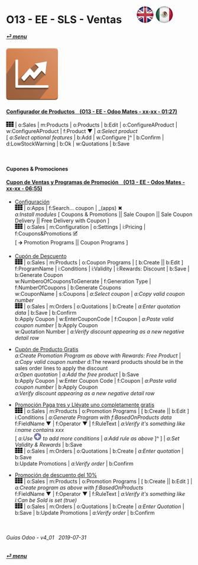 # O13 - EE - SLS - Ventas &nbsp;&nbsp;&nbsp;&nbsp; [![en-uk](/doc/img/en-uk_flag_button_small.png)](/en-uk/o13/ee/sls/en-uk-o13-ee-sls-sales-guides.md) [ ![es-mx](/doc/img/es-mx_flag_button_small.png)](/es-mx/o13/ee/sls/es-mx-o13-ee-sls-sales-guides.md)
#### [_&#x23CE; menu_](/es-mx/o13/ee/es-mx-o13-ee-guides-menu.md)  
### ![sls](/doc/img/sale.png)

#### [Configurador de Productos &nbsp;&nbsp; (O13 - EE - Odoo Mates - xx-xx - 01:27)](https://youtube.com/embed/W9Ncu2mwqHQ?autoplay=1&start=0&end=0&rel=0)
![apps](/doc/img/apps.png) | o:Sales | m:Products | o:Products | b:Edit | o:ConfigureAProduct | w:ConfigureAProduct | f:Product &#x25BC; | _a:Select product_  
\[ _a:Select optional features_ | b:Add | w:Configure \]&#x207F; | b:Confirm | d:LowStockWarning | b:Ok | w:Quotations | b:Save  

<br>

#### Cupones & Promociones

#### [Cupon de Ventas y Programas de Promoción &nbsp;&nbsp; (O13 - EE - Odoo Mates - xx-xx - 06:55)](https://youtube.com/embed/JF5JYktZV3E?autoplay=1&start=0&end=0&rel=0&nocount)

- [Configuración](https://youtube.com/embed/JF5JYktZV3E?autoplay=1&start=0&end=31&rel=0)  
![apps](/doc/img/apps.png) | o:Apps | f:Search... coupon | _(apps) &#x2716;  
_a:Install modules_ \[ Coupons & Promotions || Sale Coupon || Sale Coupon Delivery || Free Delivery with Coupon \]  
![apps](/doc/img/apps.png) | o:Sales | m:Configuration | o:Settings | i:Pricing | f:Coupons&Promotions &#x1F5F9;  
\[ &#x1F872; Promotion Programs || Coupon Programs \]

- [Cupón de Descuento](https://youtube.com/embed/JF5JYktZV3E?autoplay=1&start=31&end=2m7s&rel=0)  
![apps](/doc/img/apps.png) | o:Sales | m:Products | o:Coupon Programs | \[ b:Create || b:Edit \]  
f:ProgramName | i:Conditions | i:Validity | i:Rewards: Discount | b:Save | b:Generate Coupon  
w:NumberoOfCouponsToGenerate | f:Generation Type | f:NumberOfCoupons | b:Generate Coupons  
w:CouponName | s:Coupons | _a:Select coupon_ | _a:Copy valid coupon number_  
![apps](/doc/img/apps.png) | o:Sales | m:Orders | o:Quotations | b:Create | _a:Enter quotation data_ | b:Save | b:Confirm  
b:Apply Coupon | w:EnterCouponCode | f:Coupon | _a:Paste valid coupon number_ | b:Apply Coupon   
w:Quotation Number | _a:Verify discount appearing as a new negative detail row_

- [Cupón de Producto Gratis](https://youtube.com/embed/JF5JYktZV3E?autoplay=1&start=2m7s&end=3m48s&rel=0)  
_a:Create Promotion Program as above with Rewards: Free Product_ | _a:Copy valid coupon number_ 
d:The reward products should be in the sales order lines to apply the discount  
_a:Open quotation_ | _a:Add the free product_ | b:Save  
b:Apply Coupon | w:Enter Coupon Code | f:Coupon | _a:Paste valid coupon number_ | b:Apply Coupon   
_a:Verify discount appearing as a new negative detail row_  

- [Promoción Paga tres y Llévate uno completamente gratis](https://youtube.com/embed/JF5JYktZV3E?autoplay=1&start=3m48s&end=5m20s&rel=0)  
![apps](/doc/img/apps.png) | o:Sales | m:Products | o:Promotion Programs | \[ b:Create || b:Edit \]  
i:Conditions | _a:Generate Program with f:BasedOnProducts data_  
f:FieldName &#x25BC; | f:Operator &#x25BC; | f:RuleText | _a:Verify it's something like i:name contains xxx_  
\[ _a:Use ![add](/doc/img/button_add.png) to add more conditions_ | _a:Add rule as above_ ]&#x207F; \] | _a:Set Validity & Rewards_ | b:Save  
![apps](/doc/img/apps.png) | o:Sales | m:Orders | o:Quotations | b:Create | _a:Enter quotation_ | b:Save  
b:Update Promotions | _a:Verify order_ | b:Confirm   

- [Promoción de descuento del 10%](https://youtube.com/embed/JF5JYktZV3E?autoplay=1&start=5m20s&end=0&rel=0)  
![apps](/doc/img/apps.png) | o:Sales | m:Products | o:Promotion Programs | \[ b:Create || b:Edit \] | _a:Create program as above with f:BasedOnProducts_  
f:FieldName &#x25BC; | f:Operator &#x25BC; | f:RuleText | _a:Verify it's something like i:Can be Sold is set (true)_  
![apps](/doc/img/apps.png) | o:Sales | m:Orders | o:Quotations | b:Create | _a:Enter Quotation_ | b:Save | b:Update Promotions | _a:Verify order_ | b:Confirm   

<br>

###### Guías Odoo - v4_01 &nbsp; 2019-07-31  
**[_&#x23CE; menu_](/es-mx/o13/ee/es-mx-o13-ee-guides-menu.md)**  
